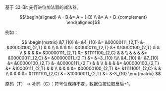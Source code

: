 基于 32-Bit 先行进位加法器的减法器。

```math
\begin{aligned}
    A - B &= A + (-B) \\
          &= A + B_{complement}
\end{aligned}
```

例如：
<!-- ```math -->
$$
\begin{matrix}
    &7_{10} &- &4_{10} &= &00000111_{2,T} &- &00000100_{2,T} &  &     \\
    &       &  &       &= &00000111_{2,T} &+ &10000100_{2,T} &  &     \\
    &       &  &       &= &00000111_{2,T} &+ &11111100_{2,C} &  &     \\
    &       &  &       &= &00000011_{2,C} &= &00000011_{2,T} &= &~3_{10}
\\\\
    &4_{10} &- &7_{10} &= &00000100_{2,T} &- &00000111_{2,T} &  &     \\
    &       &  &       &= &00000100_{2,T} &+ &10000111_{2,T} &  &     \\
    &       &  &       &= &00000100_{2,T} &+ &11111001_{2,C} &  &     \\
    &       &  &       &= &11111101_{2,C} &= &10000011_{2,T} &= &-3_{10}
\end{matrix}
$$
<!-- ``` -->

原码（T） -> 补码（C）：符号位保持不变，数据位按位取反后+1。